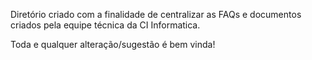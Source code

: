 Diretório criado com a finalidade de centralizar as FAQs e documentos criados pela equipe técnica da CI Informatica.

Toda e qualquer alteração/sugestão é bem vinda!

